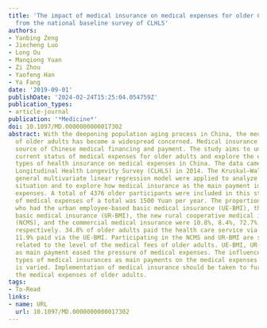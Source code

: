 ```yaml
---
title: 'The impact of medical insurance on medical expenses for older Chinese: Evidence
  from the national baseline survey of CLHLS'
authors:
- Yanbing Zeng
- Jiecheng Luo
- Long Ou
- Manqiong Yuan
- Zi Zhou
- Yaofeng Han
- Ya Fang
date: '2019-09-01'
publishDate: '2024-02-24T15:25:04.054759Z'
publication_types:
- article-journal
publication: '*Medicine*'
doi: 10.1097/MD.0000000000017302
abstract: With the deepening population aging process in China, the medical expenses
  of older adults has become a widespread concerned. Medical insurance is a major
  source of Chinese medical financing and payment. The study aims to understand the
  current status of medical expenses for older adults and explore the effect of different
  types of health insurance on medical expenses in China. The data came from the Chinese
  Longitudinal Health Longevity Survey (CLHLS) in 2014. The Kruskal–Wallis test and
  general multivariate linear regression model were applied to analyze the current
  situation and to explore how medical insurance as the main payment impacts medical
  expenses. A total of 4376 older participants were included in this study. The median
  of medical expenses of a total was 1500 Yuan per year. The proportions of participants
  who had the urban employee-based basic medical insurance (UE-BMI), the urban residents
  basic medical insurance (UR-BMI), the new rural cooperative medical insurance scheme
  (NCMS), and the commercial medical insurance were 10.8%, 8.4%, 72.7%, and 0.9%,
  respectively. 34.8% of older adults paid the health care service via the NCMS and
  11.9% paid via the UE-BMI. Participating in the NCMS and UR-BMI are significantly
  related to the level of the medical fees of older adults. UE-BMI, UR-BMI, and NCMS
  as main payment eased the pressure of medical expenses. The influence of different
  types of medical insurances as main payments on the medical expenses of older adults
  is varied. Implementation of medical insurance should be taken to further relieve
  the medical expenses of older adults.
tags:
- To-Read
links:
- name: URL
  url: 10.1097/MD.0000000000017302
---
```

